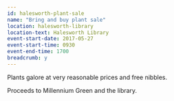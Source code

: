 ```yaml
---
id: halesworth-plant-sale
name: "Bring and buy plant sale"
location: halesworth-library
location-text: Halesworth Library
event-start-date: 2017-05-27
event-start-time: 0930
event-end-time: 1700
breadcrumb: y
---
```


Plants galore at very reasonable prices and free nibbles.

Proceeds to Millennium Green and the library.
